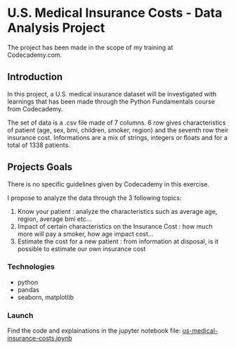 # U.S. Medical Insurance Costs - Data Analysis Project

The project has been made in the scope of my training at Codecademy.com.

## Introduction
In this project, a U.S. medical insurance dataset will be investigated with learnings that has been made through the Python Fundamentals course from Codecademy.

The set of data is a .csv file made of 7 columns. 6 row gives characteristics of patient (age, sex, bmi, children, smoker, region) and the seventh row their insurance cost. Informations are a mix of strings, integers or floats and for a total of 1338 patients.

## Projects Goals

There is no specific guidelines given by Codecademy in this exercise.

I propose to analyze the data through the 3 following topics:

1. Know your patient : analyze the characteristics such as average age, region, average bmi etc...
2. Impact of certain characteristics on the Insurance Cost : how much more will pay a smoker, how age impact cost...
3. Estimate the cost for a new patient : from information at disposal, is it possible to estimate our own insurance cost

### Technologies

+ python
+ pandas
+ seaborn, matplotlib

### Launch

Find the code and explainations in the jupyter notebook file: [us-medical-insurance-costs.ipynb](https://github.com/jossbnd/codecademy_US_Medical_Insurance_Costs/blob/main/us-medical-insurance-costs.ipynb)
